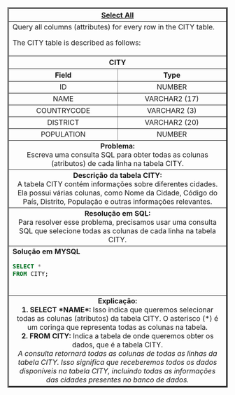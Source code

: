 <table width="100%" border="3" cellspacing="0" cellpadding="8">
  <tr>
    <th colspan="2"><a href="https://www.hackerrank.com/challenges/select-all-sql/">Select All</a></th>
  </tr>
  
  <tr>
    <td colspan="2">Query all columns (attributes) for every row in the CITY table.

The CITY table is described as follows:
  </td>
  </tr>
  
  <tr>
    <th colspan="2">CITY</th>
  </tr>
  
  <tr>
    <th width="50%" align="center">Field</th>
    <th width="50%" align="center">Type</th>
  </tr>
  
  <tr>
    <td width="50%" align="center">ID</td>
    <td width="50%" align="center">NUMBER</td>
  </tr>
  
  <tr>
    <td width="50%" align="center">NAME</td>
    <td width="50%" align="center">VARCHAR2 (17)</td>
  </tr>
  
  <tr>
    <td width="50%" align="center">COUNTRYCODE</td>
    <td width="50%" align="center">VARCHAR2 (3)</td>
  </tr>
  
  <tr>
    <td width="50%" align="center">DISTRICT</td>
    <td width="50%" align="center">VARCHAR2 (20)</td>
  </tr>
  
  <tr>
    <td width="50%" align="center">POPULATION</td>
    <td width="50%" align="center">NUMBER</td>
  </tr>
  
  <tr>
    <td colspan="2"  align="center"><b>Problema:</b><br>Escreva uma consulta SQL para obter todas as colunas (atributos) de cada linha na tabela CITY.</td>
  </tr>
  
  <tr>
    <td colspan="2"  align="center"><b>Descrição da tabela CITY:</b><br>A tabela CITY contém informações sobre diferentes cidades. Ela possui várias colunas, como Nome da Cidade, Código do País, Distrito, População e outras informações relevantes.</td>
  </tr>
  
  <tr>
    <td colspan="2"  align="center"><b>Resolução em SQL:</b><br>Para resolver esse problema, precisamos usar uma consulta SQL que selecione todas as colunas de cada linha na tabela CITY.</td>
  </tr>
  
  <tr>
    <td colspan="2"  align="left">
      <b>Solução em MYSQL</b><br>
      
```sql
SELECT *
FROM CITY;
```
<br>
</td>
  </tr>
  
<tr>
  <td colspan="2"  align="center">
      <b>Explicação:</b><br>
<b>1. SELECT *NAME*:</b> Isso indica que queremos selecionar todas as colunas (atributos) da tabela CITY. O asterisco (*) é um coringa que representa todas as colunas na tabela.<br>
<b>2. FROM CITY:</b> Indica a tabela de onde queremos obter os dados, que é a tabela CITY.<br>
<i>A consulta retornará todas as colunas de todas as linhas da tabela CITY. Isso significa que receberemos todos os dados disponíveis na tabela CITY, incluindo todas as informações das cidades presentes no banco de dados.</i>
</td>
  </tr>
  
</table>

